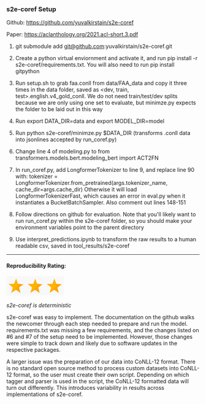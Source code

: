 ### s2e-coref Setup

Github: https://github.com/yuvalkirstain/s2e-coref

Paper: https://aclanthology.org/2021.acl-short.3.pdf

1. git submodule add git@github.com:yuvalkirstain/s2e-coref.git

2. Create a python virtual enviornment and activate it, and run pip install -r s2e-coref/requirements.txt. You will also need to run pip install gitpython

3. Run setup.sh to grab faa.conll from data/FAA_data and copy it three times in the data folder, saved as <dev, train, test>.english.v4_gold_conll. We do not need train/test/dev splits because we are only using one set to evaluate, but minimze.py expects the folder to be laid out in this way

4. Run export DATA_DIR=data and export MODEL_DIR=model

5. Run python s2e-coref/minimze.py $DATA_DIR (transforms .conll data into jsonlines accepted by run_coref.py)

6. Change line 4 of modeling.py to from transformers.models.bert.modeling_bert import ACT2FN

7. In run_coref.py, add LongformerTokenizer to line 9, and replace line 90 with: tokenizer = LongformerTokenizer.from_pretrained(args.tokenizer_name, cache_dir=args.cache_dir) Otherwise it will load LongformerTokenizerFast, which causes an error in eval.py when it instantiates a BucketBatchSampler. Also comment out lines 148-151

9. Follow directions on github for evaluation. Note that you'll likely want to run run_coref.py within the s2e-coref folder, so you should make your environment variables point to the parent directory

10. Use interpret_predictions.ipynb to transform the raw results to a human readable csv, saved in tool_results/s2e-coref

-----

#### Reproducibility Rating:

<img src="../../star_clip.jpg" alt="Star" width="50" height="50"><img src="../../star_clip.jpg" alt="Star" width="50" height="50"><img src="../../star_clip.jpg" alt="Star" width="50" height="50">

*s2e-coref is deterministic*

s2e-coref was easy to implement. The documentation on the github walks the newcomer through each step needed to prepare and run the model. requirements.txt was missing a few requirements, and the changes listed on #6 and #7 of the setup need to be implemented. However, those changes were simple to track down and likely due to software updates in the respective packages.

A larger issue was the preparation of our data into CoNLL-12 format. There is no standard open source method to process custom datasets into CoNLL-12 format, so the user must create their own script. Depending on which tagger and parser is used in the script, the CoNLL-12 formatted data will turn out differently. This introduces variability in results across implementations of s2e-coref.
